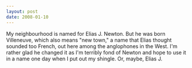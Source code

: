```yaml
---
layout: post
date: 2008-01-10
--- 
```


My neighbourhood is named for Elias J. Newton. But he was born Villeneuve, which also means "new town," a name that Elias thought sounded too French, out here among the anglophones in the West. I'm rather glad he changed it as I'm terribly fond of Newton and hope to use it in a name one day when I put out my shingle. Or, maybe, Elias J.
